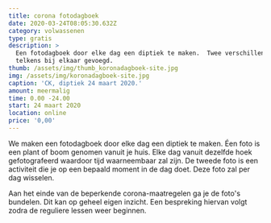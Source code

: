 ```yaml
---
title: corona fotodagboek
date: 2020-03-24T08:05:30.632Z
category: volwassenen
type: gratis
description: >
  Een fotodagboek door elke dag een diptiek te maken.  Twee verschillende foto's
  telkens bij elkaar gevoegd.
thumb: /assets/img/thumb_koronadagboek-site.jpg
img: /assets/img/koronadagboek-site.jpg
caption: 'CK, diptiek 24 maart 2020.'
amount: meermalig
time: 0.00 -24.00
start: 24 maart 2020
location: online
price: '0,00'
---
```

We maken een fotodagboek door elke dag een diptiek te maken. Éen foto is een plant of boom genomen vanuit je huis. Elke dag vanuit dezelfde hoek gefotografeerd waardoor tijd waarneembaar zal zijn. De tweede foto is een activiteit die je op een bepaald moment in de dag doet. Deze foto zal per dag wisselen. 

Aan het einde van de beperkende corona-maatregelen ga je de foto's bundelen. Dit kan op geheel eigen inzicht. Een bespreking hiervan volgt zodra de reguliere lessen weer beginnen.